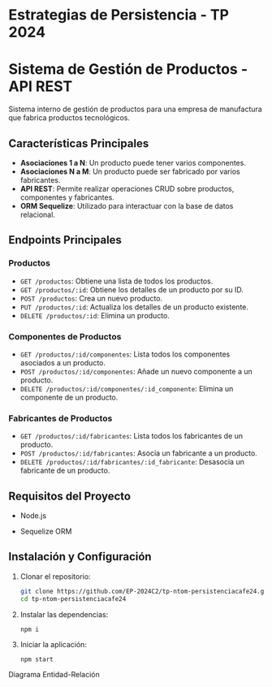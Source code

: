 
# Estrategias de Persistencia - TP 2024

# Sistema de Gestión de Productos - API REST
Sistema interno de gestión de productos para una empresa de manufactura que fabrica productos tecnológicos. 

## Características Principales

- **Asociaciones 1 a N**: Un producto puede tener varios componentes.
- **Asociaciones N a M**: Un producto puede ser fabricado por varios fabricantes.
- **API REST**: Permite realizar operaciones CRUD sobre productos, componentes y fabricantes.
- **ORM Sequelize**: Utilizado para interactuar con la base de datos relacional.
  
## Endpoints Principales

### Productos
- `GET /productos`: Obtiene una lista de todos los productos.
- `GET /productos/:id`: Obtiene los detalles de un producto por su ID.
- `POST /productos`: Crea un nuevo producto.
- `PUT /productos/:id`: Actualiza los detalles de un producto existente.
- `DELETE /productos/:id`: Elimina un producto.

### Componentes de Productos
- `GET /productos/:id/componentes`: Lista todos los componentes asociados a un producto.
- `POST /productos/:id/componentes`: Añade un nuevo componente a un producto.
- `DELETE /productos/:id/componentes/:id_componente`: Elimina un componente de un producto.

### Fabricantes de Productos
- `GET /productos/:id/fabricantes`: Lista todos los fabricantes de un producto.
- `POST /productos/:id/fabricantes`: Asocia un fabricante a un producto.
- `DELETE /productos/:id/fabricantes/:id_fabricante`: Desasocia un fabricante de un producto.

## Requisitos del Proyecto

- Node.js

- Sequelize ORM

## Instalación y Configuración

1. Clonar el repositorio:
   ```bash
   git clone https://github.com/EP-2024C2/tp-ntom-persistenciacafe24.git
   cd tp-ntom-persistenciacafe24

2. Instalar las dependencias:
   ```
   npm i
   ```
3. Iniciar la aplicación:
   ```
   npm start
   ```


Diagrama Entidad-Relación



